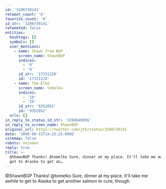 ```yaml
---
id: '3286739141'
retweet_count: '0'
favorite_count: '0'
id_str: '3286739141'
retweeted: false
entities:
  hashtags: []
  symbols: []
  user_mentions:
    - name: Shawn from BGP
      screen_name: ShawnBGP
      indices:
        - '0'
        - '9'
      id_str: '17331228'
      id: '17331228'
    - name: Tom Elko
      screen_name: tomelko
      indices:
        - '18'
        - '26'
      id_str: '9352852'
      id: '9352852'
  urls: []
in_reply_to_status_id_str: '3286640856'
in_reply_to_screen_name: ShawnBGP
original_url: https://twitter.com/jth/status/3286739141
date: '2009-08-13T14:23:25.000Z'
sitemap: false
robots: noindex
reply: true
title: >-
  @ShawnBGP Thanks! @tomelko Sure, dinner at my place. It'll take me awhile to
  get to Alaska to get an…
---
```


@ShawnBGP Thanks! @tomelko Sure, dinner at my place. It'll take me awhile to get to Alaska to get another salmon to cure, though.